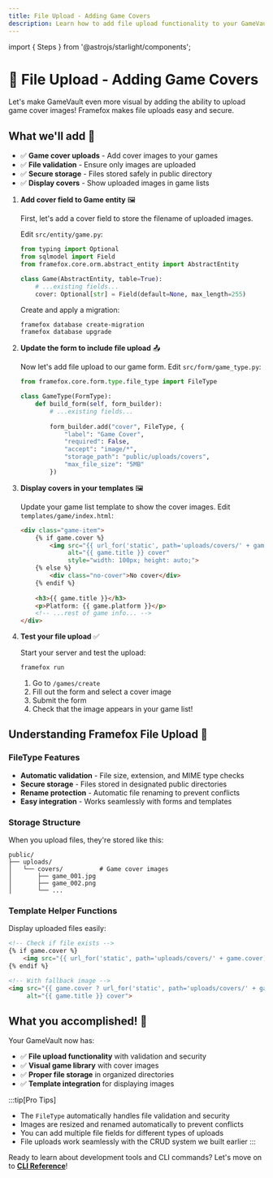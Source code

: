 ```yaml
---
title: File Upload - Adding Game Covers
description: Learn how to add file upload functionality to your GameVault app for game cover images
---
```


import { Steps } from '@astrojs/starlight/components';

# 📁 File Upload - Adding Game Covers

Let's make GameVault even more visual by adding the ability to upload game cover images! Framefox makes file uploads easy and secure.

## What we'll add 🎯

- ✅ **Game cover uploads** - Add cover images to your games
- ✅ **File validation** - Ensure only images are uploaded
- ✅ **Secure storage** - Files stored safely in public directory
- ✅ **Display covers** - Show uploaded images in game lists

<Steps>

1. **Add cover field to Game entity** 🖼️

   First, let's add a cover field to store the filename of uploaded images.

   Edit `src/entity/game.py`:

   ```python title="src/entity/game.py (add cover field)"
   from typing import Optional
   from sqlmodel import Field
   from framefox.core.orm.abstract_entity import AbstractEntity

   class Game(AbstractEntity, table=True):
       # ...existing fields...
       cover: Optional[str] = Field(default=None, max_length=255)
   ```

   Create and apply a migration:

   ```bash title="Add cover field migration"
   framefox database create-migration
   framefox database upgrade
   ```

2. **Update the form to include file upload** 📤

   Now let's add file upload to our game form. Edit `src/form/game_type.py`:

   ```python title="src/form/game_type.py (add file upload)"
   from framefox.core.form.type.file_type import FileType

   class GameType(FormType):
       def build_form(self, form_builder):
           # ...existing fields...
           
           form_builder.add("cover", FileType, {
               "label": "Game Cover",
               "required": False,
               "accept": "image/*",
               "storage_path": "public/uploads/covers",
               "max_file_size": "5MB"
           })
   ```

3. **Display covers in your templates** 🖼️

   Update your game list template to show the cover images. Edit `templates/game/index.html`:

   ```html title="templates/game/index.html (add cover display)"
   <div class="game-item">
       {% if game.cover %}
           <img src="{{ url_for('static', path='uploads/covers/' + game.cover) }}" 
                alt="{{ game.title }} cover" 
                style="width: 100px; height: auto;">
       {% else %}
           <div class="no-cover">No cover</div>
       {% endif %}
       
       <h3>{{ game.title }}</h3>
       <p>Platform: {{ game.platform }}</p>
       <!-- ...rest of game info... -->
   </div>
   ```

4. **Test your file upload** ✅

   Start your server and test the upload:

   ```bash title="Test file upload"
   framefox run
   ```

   1. Go to `/games/create`
   2. Fill out the form and select a cover image
   3. Submit the form
   4. Check that the image appears in your game list!

</Steps>

## Understanding Framefox File Upload 📁

### FileType Features
- **Automatic validation** - File size, extension, and MIME type checks
- **Secure storage** - Files stored in designated public directories  
- **Rename protection** - Automatic file renaming to prevent conflicts
- **Easy integration** - Works seamlessly with forms and templates

### Storage Structure
When you upload files, they're stored like this:
```
public/
├── uploads/
│   └── covers/          # Game cover images
│       ├── game_001.jpg
│       ├── game_002.png
│       └── ...
```

### Template Helper Functions
Display uploaded files easily:
```html
<!-- Check if file exists -->
{% if game.cover %}
    <img src="{{ url_for('static', path='uploads/covers/' + game.cover) }}" alt="Cover">
{% endif %}

<!-- With fallback image -->
<img src="{{ game.cover ? url_for('static', path='uploads/covers/' + game.cover) : '/images/no-cover.png' }}" 
     alt="{{ game.title }} cover">
```

## What you accomplished! 🎉

Your GameVault now has:
- ✅ **File upload functionality** with validation and security
- ✅ **Visual game library** with cover images
- ✅ **Proper file storage** in organized directories
- ✅ **Template integration** for displaying images

:::tip[Pro Tips]
- The `FileType` automatically handles file validation and security
- Images are resized and renamed automatically to prevent conflicts
- You can add multiple file fields for different types of uploads
- File uploads work seamlessly with the CRUD system we built earlier
:::

Ready to learn about development tools and CLI commands? Let's move on to **[CLI Reference](/framefox/quicklaunch/cli-reference)**!
